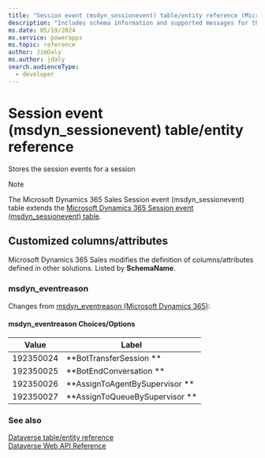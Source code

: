 ```yaml
---
title: "Session event (msdyn_sessionevent) table/entity reference (Microsoft Dynamics 365 Sales) | Microsoft Docs"
description: "Includes schema information and supported messages for the Session event (msdyn_sessionevent) table/entity with Microsoft Dynamics 365 Sales."
ms.date: 05/19/2024
ms.service: powerapps
ms.topic: reference
author: JimDaly
ms.author: jdaly
search.audienceType: 
  - developer
---
```


# Session event (msdyn_sessionevent) table/entity reference

Stores the session events for a session

> [!NOTE]
> The Microsoft Dynamics 365 Sales Session event (msdyn_sessionevent) table extends the [Microsoft Dynamics 365 Session event (msdyn_sessionevent) table](/dynamics365/developer/reference/dataverse/entities/msdyn_sessionevent).



## Customized columns/attributes

Microsoft Dynamics 365 Sales
modifies the definition of columns/attributes defined in other solutions. Listed by **SchemaName**.

### <a name="BKMK_msdyn_eventreason"></a> msdyn_eventreason

Changes from [msdyn_eventreason (Microsoft Dynamics 365)](/dynamics365/developer/reference/dataverse/entities/msdyn_sessionevent#BKMK_msdyn_eventreason):

#### msdyn_eventreason Choices/Options

|Value|Label|
|---|---|
|192350024|**BotTransferSession **|
|192350025|**BotEndConversation **|
|192350026|**AssignToAgentBySupervisor  **|
|192350027|**AssignToQueueBySupervisor  **|



### See also

[Dataverse table/entity reference](../about-entity-reference.md)  
[Dataverse Web API Reference](/power-apps/developer/data-platform/webapi/reference/about)   

